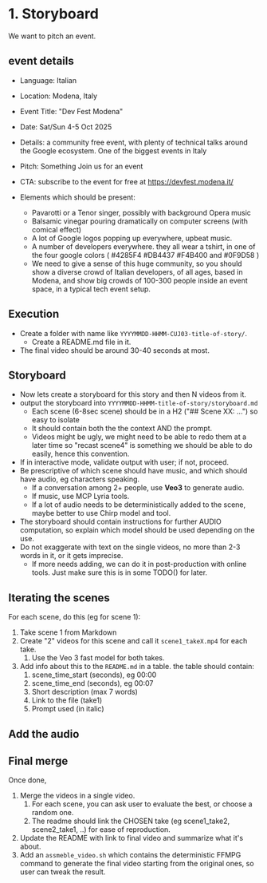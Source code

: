 # 1. Storyboard

We want to pitch an event.

## event details

* Language: Italian
* Location: Modena, Italy
* Event Title: "Dev Fest Modena"
* Date: Sat/Sun 4-5 Oct 2025
* Details: a community free event, with plenty of technical talks around the Google ecosystem. One of the biggest
  events in Italy
* Pitch: Something Join us for an event
* CTA: subscribe to the event for free at https://devfest.modena.it/

* Elements which should be present:
  * Pavarotti or a Tenor singer, possibly with background Opera music
  * Balsamic vinegar pouring dramatically on computer screens (with comical effect)
  * A lot of Google logos popping up everywhere, upbeat music.
  * A number of developers everywhere. they all wear a tshirt, in one of the four google colors ( #4285F4
 #DB4437 #F4B400 and #0F9D58 )
  * We need to give a sense of this huge community, so you should show a diverse crowd of Italian developers, of all ages, based in Modena, and show big crowds of 100-300 people
  inside an event space, in a typical tech event setup.

## Execution

* Create a folder with name like `YYYYMMDD-HHMM-CUJ03-title-of-story/`.
  * Create a README.md file in it.
* The final video should be around 30-40 seconds at most.

## Storyboard

* Now lets create a storyboard for this story and then N videos from it.
* output the storyboard into `YYYYMMDD-HHMM-title-of-story/storyboard.md`
  * Each scene (6-8sec scene) should be in a H2 ("## Scene XX: ...") so easy to isolate
  * It should contain both the the context AND the prompt.
  * Videos might be ugly, we might need to be able to redo them at a later time so "recast scene4" is something we should be able to do easily, hence this convention.
* If in interactive mode, validate output with user; if not, proceed.
* Be prescriptive of which scene should have music, and which should have audio, eg characters speaking.
  * If a conversation among 2+ people, use **Veo3** to generate audio.
  * If music, use MCP Lyria tools.
  * If a lot of audio needs to be deterministically added to the scene, maybe better to use Chirp model and tool.
* The storyboard should contain instructions for further AUDIO computation, so explain which model should be used depending on the use.
* Do not exaggerate with text on the single videos, no more than 2-3 words in it, or it gets imprecise.
  * If more needs adding, we can do it in post-production with online tools. Just make sure this is in some TODO() for later.

## Iterating the scenes

For each scene, do this (eg for scene 1):

1. Take scene 1 from Markdown
2. Create "2" videos for this scene and call it `scene1_takeX.mp4` for each take.
   1. Use the Veo 3 fast model for both takes.
3. Add info about this to the `README.md` in a table. the table should contain:
   1. scene_time_start (seconds), eg 00:00
   2. scene_time_end (seconds), eg 00:07
   3. Short description (max 7 words)
   4. Link to the file (take1)
   5. Prompt used (in italic)

## Add the audio


## Final merge

Once done,

1. Merge the videos in a single video.
   1. For each scene, you can ask user to evaluate the best, or choose a random one.
   2. The readme should link the CHOSEN take (eg scene1_take2, scene2_take1, ..) for ease of reproduction.
2. Update the README with link to final video and summarize what it's about.
3. Add an `assmeble_video.sh` which contains the deterministic FFMPG command to generate the final video starting from the original ones, so user can tweak the result.
